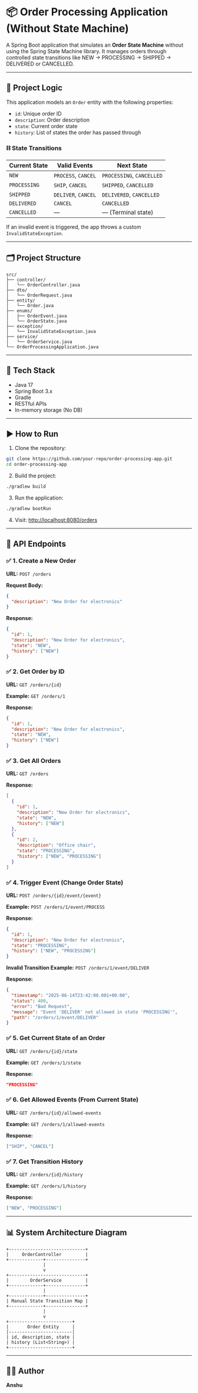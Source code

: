 # 📦 Order Processing Application (Without State Machine)

A Spring Boot application that simulates an **Order State Machine** without using the Spring State Machine library. It manages orders through controlled state transitions like NEW → PROCESSING → SHIPPED → DELIVERED or CANCELLED.

---

## 🧠 Project Logic

This application models an `Order` entity with the following properties:

* `id`: Unique order ID
* `description`: Order description
* `state`: Current order state
* `history`: List of states the order has passed through

### ⛓️ State Transitions

| Current State | Valid Events        | Next State                |
| ------------- | ------------------- | ------------------------- |
| `NEW`         | `PROCESS`, `CANCEL` | `PROCESSING`, `CANCELLED` |
| `PROCESSING`  | `SHIP`, `CANCEL`    | `SHIPPED`, `CANCELLED`    |
| `SHIPPED`     | `DELIVER`, `CANCEL` | `DELIVERED`, `CANCELLED`  |
| `DELIVERED`   | `CANCEL`            | `CANCELLED`               |
| `CANCELLED`   | —                   | — (Terminal state)        |

If an invalid event is triggered, the app throws a custom `InvalidStateException`.

---

## 🗂️ Project Structure

```
src/
├── controller/
│   └── OrderController.java
├── dto/
│   └── OrderRequest.java
├── entity/
│   └── Order.java
├── enums/
│   ├── OrderEvent.java
│   └── OrderState.java
├── exception/
│   └── InvalidStateException.java
├── service/
│   └── OrderService.java
└── OrderProcessingApplication.java
```

---

## 🧰 Tech Stack

* Java 17
* Spring Boot 3.x
* Gradle
* RESTful APIs
* In-memory storage (No DB)

---

## ▶️ How to Run

1. Clone the repository:

```bash
git clone https://github.com/your-repo/order-processing-app.git
cd order-processing-app
```

2. Build the project:

```bash
./gradlew build
```

3. Run the application:

```bash
./gradlew bootRun
```

4. Visit: [http://localhost:8080/orders](http://localhost:8080/orders)

---

## 📌 API Endpoints

### ✅ 1. Create a New Order

**URL:** `POST /orders`

**Request Body:**

```json
{
  "description": "New Order for electronics"
}
```

**Response:**

```json
{
  "id": 1,
  "description": "New Order for electronics",
  "state": "NEW",
  "history": ["NEW"]
}
```

### ✅ 2. Get Order by ID

**URL:** `GET /orders/{id}`

**Example:** `GET /orders/1`

**Response:**

```json
{
  "id": 1,
  "description": "New Order for electronics",
  "state": "NEW",
  "history": ["NEW"]
}
```

### ✅ 3. Get All Orders

**URL:** `GET /orders`

**Response:**

```json
[
  {
    "id": 1,
    "description": "New Order for electronics",
    "state": "NEW",
    "history": ["NEW"]
  },
  {
    "id": 2,
    "description": "Office chair",
    "state": "PROCESSING",
    "history": ["NEW", "PROCESSING"]
  }
]
```

### ✅ 4. Trigger Event (Change Order State)

**URL:** `POST /orders/{id}/event/{event}`

**Example:** `POST /orders/1/event/PROCESS`

**Response:**

```json
{
  "id": 1,
  "description": "New Order for electronics",
  "state": "PROCESSING",
  "history": ["NEW", "PROCESSING"]
}
```

**Invalid Transition Example:** `POST /orders/1/event/DELIVER`

**Response:**

```json
{
  "timestamp": "2025-06-14T23:42:00.001+00:00",
  "status": 400,
  "error": "Bad Request",
  "message": "Event 'DELIVER' not allowed in state 'PROCESSING'",
  "path": "/orders/1/event/DELIVER"
}
```

### ✅ 5. Get Current State of an Order

**URL:** `GET /orders/{id}/state`

**Example:** `GET /orders/1/state`

**Response:**

```json
"PROCESSING"
```

### ✅ 6. Get Allowed Events (From Current State)

**URL:** `GET /orders/{id}/allowed-events`

**Example:** `GET /orders/1/allowed-events`

**Response:**

```json
["SHIP", "CANCEL"]
```

### ✅ 7. Get Transition History

**URL:** `GET /orders/{id}/history`

**Example:** `GET /orders/1/history`

**Response:**

```json
["NEW", "PROCESSING"]
```

---

## 📊 System Architecture Diagram

```
+-----------------------------+
|     OrderController         |
+-------------+---------------+
              |
              v
+-----------------------------+
|        OrderService         |
+-------------+---------------+
              |
+-------------+---------------+
| Manual State Transition Map |
+-------------+---------------+
              |
              v
+------------------------+
|       Order Entity     |
|------------------------|
| id, description, state |
| history (List<String>) |
+------------------------+
```

---

## 👨‍💻 Author

**Anshu** 
